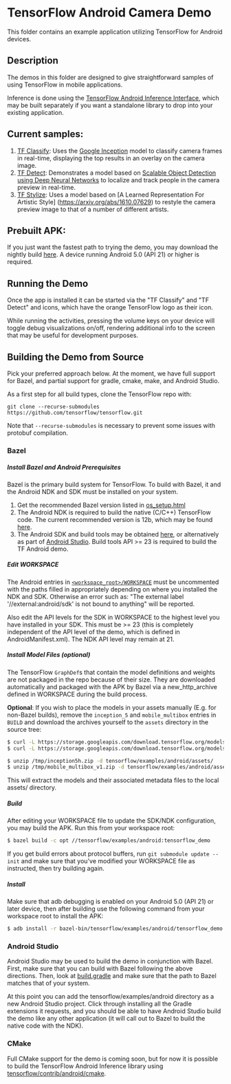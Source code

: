 # TensorFlow Android Camera Demo

This folder contains an example application utilizing TensorFlow for Android
devices.

## Description

The demos in this folder are designed to give straightforward samples of using
TensorFlow in mobile applications.

Inference is done using the [TensorFlow Android Inference Interface](../../../tensorflow/contrib/android),
which may be built separately if you want a standalone library to drop into your
existing application.

## Current samples:

1. [TF Classify](https://github.com/tensorflow/tensorflow/blob/master/tensorflow/examples/android/src/org/tensorflow/demo/ClassifierActivity.java):
        Uses the [Google Inception](https://arxiv.org/abs/1409.4842)
        model to classify camera frames in real-time, displaying the top results
        in an overlay on the camera image.
2. [TF Detect](https://github.com/tensorflow/tensorflow/blob/master/tensorflow/examples/android/src/org/tensorflow/demo/DetectorActivity.java):
        Demonstrates a model based on [Scalable Object Detection
        using Deep Neural Networks](https://arxiv.org/abs/1312.2249) to
        localize and track people in the camera preview in real-time.
3. [TF Stylize](https://github.com/tensorflow/tensorflow/blob/master/tensorflow/examples/android/src/org/tensorflow/demo/StylizeActivity.java):
        Uses a model based on [A Learned Representation For Artistic Style]
        (https://arxiv.org/abs/1610.07629) to restyle the camera preview image
        to that of a number of different artists.

## Prebuilt APK:

If you just want the fastest path to trying the demo, you may download the
nightly build
[here](https://ci.tensorflow.org/view/Nightly/job/nightly-android/).
A device running Android 5.0 (API 21) or higher is required.

## Running the Demo

Once the app is installed it can be started via the "TF Classify" and
"TF Detect" and icons, which have the orange TensorFlow logo as their icon.

While running the activities, pressing the volume keys on your device will
toggle debug visualizations on/off, rendering additional info to the screen
that may be useful for development purposes.

## Building the Demo from Source

Pick your preferred approach below. At the moment, we have full support for
Bazel, and partial support for gradle, cmake, make, and Android Studio.

As a first step for all build types, clone the TensorFlow repo with:

```
git clone --recurse-submodules https://github.com/tensorflow/tensorflow.git
```

Note that `--recurse-submodules` is necessary to prevent some issues with
protobuf compilation.

### Bazel

##### Install Bazel and Android Prerequisites

Bazel is the primary build system for TensorFlow. To build with Bazel,
it and the Android NDK and SDK must be installed on your system.

1. Get the recommended Bazel version listed in [os_setup.html](https://www.tensorflow.org/versions/master/get_started/os_setup.html#source)
2. The Android NDK is required to build the native (C/C++) TensorFlow code.
        The current recommended version is 12b, which may be found
        [here](https://developer.android.com/ndk/downloads/older_releases.html#ndk-12b-downloads).
3. The Android SDK and build tools may be obtained
        [here](https://developer.android.com/tools/revisions/build-tools.html),
        or alternatively as part of
        [Android Studio](https://developer.android.com/studio/index.html). Build
        tools API >= 23 is required to build the TF Android demo.

##### Edit WORKSPACE

The Android entries in [`<workspace_root>/WORKSPACE`](../../../WORKSPACE#L2-L13)
must be uncommented with the paths filled in appropriately depending on where
you installed the NDK and SDK. Otherwise an error such as:
"The external label '//external:android/sdk' is not bound to anything" will
be reported.

Also edit the API levels for the SDK in WORKSPACE to the highest level you
have installed in your SDK. This must be >= 23 (this is completely independent
of the API level of the demo, which is defined in AndroidManifest.xml).
The NDK API level may remain at 21.

##### Install Model Files (optional)

The TensorFlow `GraphDef`s that contain the model definitions and weights
are not packaged in the repo because of their size. They are downloaded
automatically and packaged with the APK by Bazel via a new_http_archive defined
in WORKSPACE during the build process.

**Optional**: If you wish to place the models in your assets manually (E.g. for
non-Bazel builds), remove the `inception_5` and `mobile_multibox` entries in
`BUILD` and download the archives yourself to the `assets` directory in the
source tree:

```bash
$ curl -L https://storage.googleapis.com/download.tensorflow.org/models/inception5h.zip -o /tmp/inception5h.zip
$ curl -L https://storage.googleapis.com/download.tensorflow.org/models/mobile_multibox_v1.zip -o /tmp/mobile_multibox_v1.zip

$ unzip /tmp/inception5h.zip -d tensorflow/examples/android/assets/
$ unzip /tmp/mobile_multibox_v1.zip -d tensorflow/examples/android/assets/
```

This will extract the models and their associated metadata files to the local
assets/ directory.

##### Build

After editing your WORKSPACE file to update the SDK/NDK configuration,
you may build the APK. Run this from your workspace root:

```bash
$ bazel build -c opt //tensorflow/examples/android:tensorflow_demo
```

If you get build errors about protocol buffers, run
`git submodule update --init` and make sure that you've modified your WORKSPACE
file as instructed, then try building again.

##### Install

Make sure that adb debugging is enabled on your Android 5.0 (API 21) or
later device, then after building use the following command from your workspace
root to install the APK:

```bash
$ adb install -r bazel-bin/tensorflow/examples/android/tensorflow_demo.apk
```

### Android Studio

Android Studio may be used to build the demo in conjunction with Bazel. First,
make sure that you can build with Bazel following the above directions. Then,
look at [build.gradle](build.gradle) and make sure that the path to Bazel
matches that of your system.

At this point you can add the tensorflow/examples/android directory as a new
Android Studio project. Click through installing all the Gradle extensions it
requests, and you should be able to have Android Studio build the demo like any
other application (it will call out to Bazel to build the native code with the
NDK).

### CMake

Full CMake support for the demo is coming soon, but for now it is possible to
build the TensorFlow Android Inference library using
[tensorflow/contrib/android/cmake](../../../tensorflow/contrib/android/cmake).
